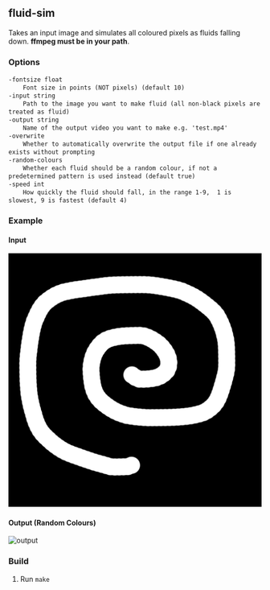 ## fluid-sim

Takes an input image and simulates all coloured pixels as fluids falling down.
**ffmpeg must be in your path**.

### Options
```
-fontsize float
    Font size in points (NOT pixels) (default 10)
-input string
    Path to the image you want to make fluid (all non-black pixels are treated as fluid)
-output string
    Name of the output video you want to make e.g. 'test.mp4'
-overwrite
    Whether to automatically overwrite the output file if one already exists without prompting
-random-colours
    Whether each fluid should be a random colour, if not a predetermined pattern is used instead (default true)
-speed int
    How quickly the fluid should fall, in the range 1-9,  1 is slowest, 9 is fastest (default 4)
```

### Example
#### Input
![input](assets/spiral.png)

#### Output (Random Colours)
![output](assets/spiral.gif)

### Build
1. Run `make`
